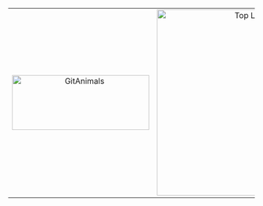 <table>
    <td align="center" width="300">
      <a href="https://www.gitanimals.org/en_US?utm_medium=image&utm_source=Seungju08&utm_content=line">
        <img
          src="https://render.gitanimals.org/lines/Seungju08?pet-id=735464441524318547"
          width="280"
          height="112"
          alt="GitAnimals"
        />
      </a>
    <td align="center">
      <img 
        src="https://github-readme-stats.vercel.app/api/top-langs/?username=Seungju08&layout=compact&theme=default" 
        alt="Top Langs"
        width="380"
      />
    </td>
  </tr>
</table>
